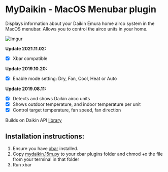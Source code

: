 
# MyDaikin - MacOS Menubar plugin

Displays information about your Daikin Emura home airco system in the MacOS menubar. Allows you to control the airco units in your home.

![Imgur](https://i.imgur.com/VTb32Si.png)


**Update 2021.11.02:**
- [X] Xbar compatible

**Update 2019.10.20:**
- [X] Enable mode setting: Dry, Fan, Cool, Heat or Auto

**Update 2019.08.11:**
- [X] Detects and shows Daikin airco units 
- [X] Shows outdoor temperature, and indoor temperature per unit
- [X] Control target temperature, fan speed, fan direction

Builds on Daikin API [library](https://github.com/ael-code/daikin-control)

## Installation instructions: 

1. Ensure you have [xbar](https://github.com/matryer/xbar/releases/latest) installed.
2. Copy [mydaikin.15m.py](mydaikin.15m.py) to your xbar plugins folder and chmod +x the file from your terminal in that folder
3. Run xbar
